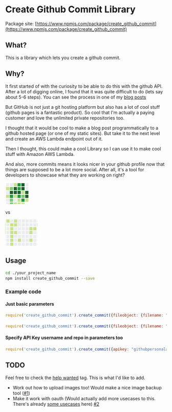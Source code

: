 # Create Github Commit Library

Package site: [https://www.npmjs.com/package/create_github_commit](https://www.npmjs.com/package/create_github_commit)

## What?

This is a library which lets you create a github commit.

## Why?

It first started of with the curiosity to be able to do this with the github API. After a lot of digging online, I found that it was quite difficult to do (lets say about 5-6 steps). You can see the process in one of my [blog posts](http://www.nolim1t.co/2017/03/08/uploading-to-github-through-the-API.html)

But GitHub is not just a git hosting platform but also has a lot of cool stuff (github pages is a fantastic product). So cool that I'm actually a paying customer and love the unlimited private repositories too.

I thought that it would be cool to make a blog post programmatically to a github hosted page (or one of my static sites). But take it to the next level and create an AWS Lambda endpoint out of it.

Then I thought, this could make a cool Library so I can use it to make cool stuff with Amazon AWS Lambda.

And also, more commits means it looks nicer in your github profile now that things are supposed to be a lot more social. After all, it's a tool for developers to showcase what they are working on right?


![Github Contributions](https://raw.githubusercontent.com/nolim1t/why_i_love_github/master/github_contrib.png)

vs

![Sadface](https://raw.githubusercontent.com/nolim1t/why_i_love_github/master/nocontrib.png)

## Usage

```bash
cd ./your_project_name
npm install create_github_commit --save
```

### Example code  


#### Just basic parameters

```javascript
require('create_github_commit').create_commit({fileobject: {filename: "im_a_little_teapot.md", contents: "# I'm a little teapot\n\nYet another change\n\n![Teapot yo](https://images-na.ssl-images-amazon.com/images/I/51GHlyuQ1JL._SL1200_.jpg)", commit_message: "For a good time, send bitcoins to 1Mdnjtg9CFidwxWRHjaPamfDmTJVtg4nri"}}, function(c) {console.log(c);});

require('create_github_commit').create_commit({fileobject: {filename: "README.md", contents: "# Why I love Github\n\n* It is pretty\n\n* It is easy to edit files\n\n* It is pretty easy to edit files\n\n* I don't even need a GIT Client to edit this\n\n* In fact I'm editing this using the git data API\n\n* It does a cool dance\n\n![Github Style!](https://octodex.github.com/images/gangnamtocat.png)", commit_message: "For a good time, send bitcoins to 1Mdnjtg9CFidwxWRHjaPamfDmTJVtg4nri"}}, function(c) {console.log(c);});

```

#### Specify API Key username and repo in parameters too

```javascript
require('create_github_commit').create_commit({apikey: "githubpersonalapikey", githubuser: "githubuser", githubrepo: "githubreponame", fileobject: {filename: "im_a_little_teapot.md", contents: "# I'm a little teapot\n\nYet another change\n\n![Teapot yo](https://images-na.ssl-images-amazon.com/images/I/51GHlyuQ1JL._SL1200_.jpg)", commit_message: "For a good time, send bitcoins to 1Mdnjtg9CFidwxWRHjaPamfDmTJVtg4nri"}}, function(c) {console.log(c);});
```

## TODO

Feel free to check the [help wanted](https://github.com/nolim1t/create_github_commit/issues?q=is%3Aissue+is%3Aopen+label%3A%22help+wanted%22) tag. This is what I'd like to add.

* Work out how to upload images too! Would make a nice image backup tool ([#1](https://github.com/nolim1t/create_github_commit/issues/1))
* Make it work with oauth (Would actually add more usecases to this. There's already [some usecases](http://www.nolim1t.co/2017/03/08/uploading-to-github-through-the-API.html) here) [#2](https://github.com/nolim1t/create_github_commit/issues/2)

